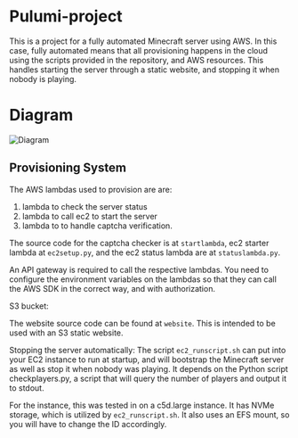 # Pulumi-project

This is a project for a fully automated Minecraft server using AWS. In this case, fully automated means that all provisioning happens in the cloud using the scripts provided in the repository, and AWS resources. This handles starting the server through a static website, and stopping it when nobody is playing.

# Diagram
![Diagram](https://cdn.discordapp.com/attachments/797578517239562240/1115678980415176734/IMG_2970.jpg)

## Provisioning System
The AWS lambdas used to provision are are:
1. lambda to check the server status
2. lambda to call ec2 to start the server
3. lambda to to handle captcha verification.

The source code for the captcha checker is at `startlambda`, ec2 starter lambda at `ec2setup.py`, and the ec2 status lambda are at `statuslambda.py`.

An API gateway is required to call the respective lambdas. You need to configure the environment variables on the lambdas so that they can call the AWS SDK in the correct way, and with authorization.

S3 bucket:

The website source code can be found at `website`. This is intended to be used with an S3 static website.

Stopping the server automatically:
The script `ec2_runscript.sh` can put into your EC2 instance to run at startup, and will bootstrap the Minecraft server as well as stop it when nobody was playing. It depends on the Python script checkplayers.py, a script that will query the number of players and output it to stdout.

For the instance, this was tested in on a c5d.large instance. It has NVMe storage, which is utilized by `ec2_runscript.sh`. It also uses an EFS mount, so you will have to change the ID accordingly.
